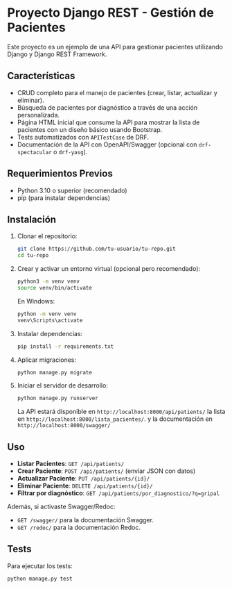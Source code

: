 # Proyecto Django REST - Gestión de Pacientes

Este proyecto es un ejemplo de una API para gestionar pacientes utilizando Django y Django REST Framework.

## Características

- CRUD completo para el manejo de pacientes (crear, listar, actualizar y eliminar).
- Búsqueda de pacientes por diagnóstico a través de una acción personalizada.
- Página HTML inicial que consume la API para mostrar la lista de pacientes con un diseño básico usando Bootstrap.
- Tests automatizados con `APITestCase` de DRF.
- Documentación de la API con OpenAPI/Swagger (opcional con `drf-spectacular` o `drf-yasg`).

## Requerimientos Previos

- Python 3.10 o superior (recomendado)
- pip (para instalar dependencias)

## Instalación

1. Clonar el repositorio:
    ```bash
    git clone https://github.com/tu-usuario/tu-repo.git
    cd tu-repo
    ```

2. Crear y activar un entorno virtual (opcional pero recomendado):
    ```bash
    python3 -m venv venv
    source venv/bin/activate
    ```
   En Windows:
    ```bash
    python -m venv venv
    venv\Scripts\activate
    ```

3. Instalar dependencias:
    ```bash
    pip install -r requirements.txt
    ```

4. Aplicar migraciones:
    ```bash
    python manage.py migrate
    ```

5. Iniciar el servidor de desarrollo:
    ```bash
    python manage.py runserver
    ```

   La API estará disponible en `http://localhost:8000/api/patients/` la lista en `http://localhost:8000/lista_pacientes/`. y la documentación en `http://localhost:8000/swagger/`

## Uso

- **Listar Pacientes**: `GET /api/patients/`
- **Crear Paciente**: `POST /api/patients/` (enviar JSON con datos)
- **Actualizar Paciente**: `PUT /api/patients/{id}/`
- **Eliminar Paciente**: `DELETE /api/patients/{id}/`
- **Filtrar por diagnóstico**: `GET /api/patients/por_diagnostico/?q=gripal`

Además, si activaste Swagger/Redoc:

- `GET /swagger/` para la documentación Swagger.
- `GET /redoc/` para la documentación Redoc.

## Tests

Para ejecutar los tests:
```bash
python manage.py test

